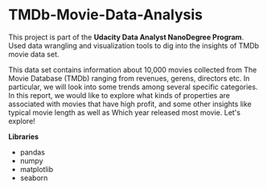 # TMDb-Movie-Data-Analysis

This project is part of the **Udacity Data Analyst NanoDegree Program**. 
Used data wrangling and visualization tools to dig into the insights of TMDb movie data set.  

This data set contains information about 10,000 movies collected from The Movie Database (TMDb) ranging from revenues, gerens, directors etc. In particular, we will look into some trends among several specific categories. In this report, we would like to explore what kinds of properties are associated with movies that have high profit, and some other insights like typical movie length as well as Which year released most movie. Let's explore!

**Libraries**
- pandas
- numpy
- matplotlib
- seaborn
